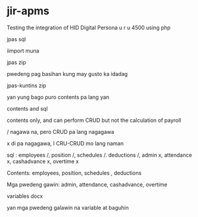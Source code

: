 # jir-apms
Testing the integration of HID Digital Persona u r u 4500 using php



jpas sql

iimport muna



jpas zip
 
pwedeng pag basihan kung may gusto ka idadag



jpas-kuntins zip

yan yung bago puro contents pa lang yan



contents and sql

contents only, and can perform CRUD but not the calculation of payroll



/   nagawa na, pero CRUD pa lang nagagawa

x   di pa nagagawa, I CRU-CRUD mo lang naman


sql : employees /, position /, schedules /. deductions /, admin x, attendance x, cashadvance x, overtime x

Contents: employees, position, schedules , deductions

Mga pwedeng gawin: admin, attendance, cashadvance, overtime 


variables docx
 
yan mga pwedeng galawin na variable at baguhin



